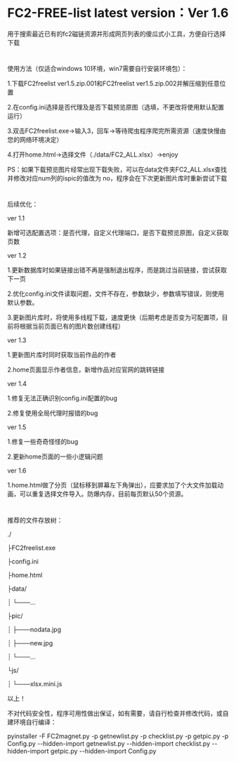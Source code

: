# FC2-FREE-list  latest version：Ver 1.6

用于搜索最近已有的fc2磁链资源并形成网页列表的傻瓜式小工具，方便自行选择下载
#
使用方法（仅适合windows 10环境，win7需要自行安装环境包）：

1.下载FC2freelist ver1.5.zip.001和FC2freelist ver1.5.zip.002并解压缩到任意位置

2.在config.ini选择是否代理及是否下载预览原图（选填，不更改将使用默认配置运行）

3.双击FC2freelist.exe→输入3，回车→等待爬虫程序爬完所需资源（速度快慢由您的网络环境决定）

4.打开home.html→选择文件（./data/FC2_ALL.xlsx）→enjoy


PS：如果下载预览图片经常出现下载失败，可以在data文件夹FC2_ALL.xlsx查找并修改对应num列的ispic的值改为 no，程序会在下次更新图片库时重新尝试下载

#  


后续优化：

ver 1.1

新增可选配置选项：是否代理，自定义代理端口，是否下载预览原图，自定义获取页数


ver 1.2

1.更新数据库时如果链接出错不再是强制退出程序，而是跳过当前链接，尝试获取下一页

2.优化config.ini文件读取问题，文件不存在，参数缺少，参数填写错误，则使用默认参数。

3.更新图片库时，将使用多线程下载，速度更快（后期考虑是否变为可配置项，目前将根据当前页面已有的图片数创建线程）

ver 1.3

1.更新图片库时同时获取当前作品的作者

2.home页面显示作者信息，新增作品对应官网的跳转链接

ver 1.4

1.修复无法正确识别config.ini配置的bug

2.修复使用全局代理时报错的bug

ver 1.5

1.修复一些奇奇怪怪的bug

2.更新home页面的一些小逻辑问题

ver 1.6

1.home.html做了分页（鼠标移到屏幕左下角弹出），应要求加了个大文件加载动画，可以重复选择文件导入。防爆内存，目前每页默认50个资源。

#

推荐的文件存放树：

./

├FC2freelist.exe 

├config.ini

├home.html

├data/

┊    └───...

├pic/

┊    ├───nodata.jpg

┊    ├───new.jpg

┊    └───...

└js/

┊    └───xlsx.mini.js
     
以上！

不对代码安全性，程序可用性做出保证，如有需要，请自行检查并修改代码，或自建环境自行编译：

pyinstaller -F FC2magnet.py -p getnewlist.py -p checklist.py -p getpic.py -p Config.py --hidden-import getnewlist.py --hidden-import checklist.py --hidden-import getpic.py --hidden-import Config.py 
